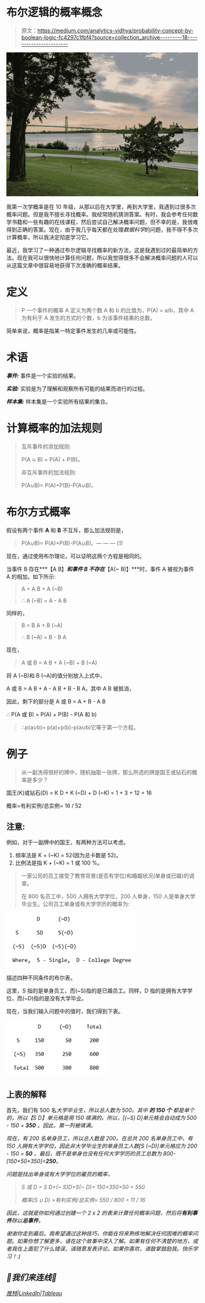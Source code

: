 # 布尔逻辑的概率概念

> 原文：<https://medium.com/analytics-vidhya/probability-concept-by-boolean-logic-fc4297c1fbf4?source=collection_archive---------18----------------------->

![](img/4e421debe49c0904ade1401b8424e9c3.png)

我第一次学概率是在 10 年级，从那以后在大学里，再到大学里，我遇到过很多次概率问题。但是我不擅长寻找概率。我经常随机猜测答案。有时，我会参考任何数学书籍和一些有趣的在线课程，然后尝试自己解决概率问题，但不幸的是，我很难得到正确的答案。现在，由于我几乎每天都在处理*数据科学*的问题，我不得不多次计算概率，所以我决定彻底学习它。

最近，我学习了一种通过布尔逻辑寻找概率的新方法，这是我遇到过的最简单的方法。现在我可以很快地计算任何问题，所以我觉得很多不会解决概率问题的人可以从这篇文章中很容易地获得下次准确的概率结果。

# 定义

> P 一个事件的概率 A 定义为两个数 A 和 b 的比值为，P(A) = a/b，其中 A 为有利于 A 发生的方式的个数，b 为该事件结果的总数。

简单来说，概率是指某一特定事件发生的几率或可能性。

# 术语

***事件:*** 事件是一个实验的结果。

***实验:*** 实验是为了理解和观察所有可能的结果而进行的过程。

***样本集:*** 样本集是一个实验所有结果的集合。

# 计算概率的加法规则

> 互斥事件的添加规则:
> 
> P(A ∪ B) = P(A) + P(B)。
> 
> 非互斥事件的加法规则:
> 
> P(A∪B)= P(A)+P(B)-P(A∪*B)。*

# 布尔方式概率

假设有两个事件 **A** 和 **B** 不互斥，那么加法规则是，

> P(A∪B)= P(A)+P(B)-P(A∪*B)。— — — (1)*

现在，通过使用布尔理论，可以证明这两个方程是相同的。

当事件 B 存在***【A B】***和事件 B 不存在***【A(~ B)】***时，事件 A 被视为事件 A 的相加，如下所示:

> A = A B + A (~B)
> 
> ∴ A (~B) = A - A B

同样的，

> B = B A + B (~A)
> 
> ∴ B (~A) = B - B A

现在，

> A 或 B = A B + A (~B) + B (~A)

将 A (~B)和 B (~A)的值分别放入上式中，

A 或 B = A B + A - A B + B - B A，其中 A B 被抵消，

因此，剩下的部分是 A 或 B = A + B - A B

∴ P(A 或 B) = P(A) + P(B) - P(A 和 b)

> ∴p(a∪b)= p(a)+p(b)-p(a∪b)它等于第一个方程。

# 例子

> 从一副洗得很好的牌中，随机抽取一张牌，那么所选的牌是国王或钻石的概率是多少？

国王(K)或钻石(D) = K D + K (~D) + D (~K) = 1 + 3 + 12 = 16

概率=有利实例/总实例= 16 / 52

## 注意:

例如，对于一副牌中的国王，有两种方法可以考虑。

1.  频率法是 K + (~K) = 52(因为总卡数是 52)。
2.  比例法是指 K + (~K) = 1 或 100 %。

> 一家公司的员工接受了教育背景(是否有学位)和婚姻状况(单身或已婚)的调查。
> 
> 在 800 名员工中，500 人拥有大学学位，200 人单身，150 人是单身大学毕业生。公司员工单身或有大学学历的概率为:

![](img/bf57d28c847666967f4b27d8a46296f2.png)

描述四种不同条件的布尔表。

这里，S 指的是单身员工，而(~S)指的是已婚员工。同样，D 指的是拥有大学学位，而(~D)指的是没有大学毕业。

现在，当我们输入问题中的值时，我们得到下表。

![](img/ad60c0903b7930a1fcb6268ef3ce8a0c.png)

## 上表的解释

首先，我们有 500 名*大学毕业生，所以总人数为 500。其中 ***的 150 个*** 都是单个的，所以【S D】单元格是用 150 填满的。所以，[(~S) D]单元格会自动成为 500 - 150 = ***350*** 。因此，第一列被填满。*

*现在，有 200 名单身员工，所以总人数是 200。在总共 200 名单身员工中，有 150 人拥有大学学位，因此非大学毕业生的单身员工人数[S (~D)]单元格应为 200 - 150 = ***50*** 。最后，既不是单身也没有任何大学学历的员工总数为 800-[150+50+350]=***250***。*

*问题是找出单身或有大学学位的雇员的概率，*

> *S 或 D = S D+(~ S)D+S(~ D)= 150+350+50 = 550*
> 
> *概率(S ∪ D) =有利实例/总实例= 550 / 800 = 11 / 16*

*因此，这就是你如何通过创建一个 2 x 2 的表来计算任何概率问题，然后将**有利事件**除以**总事件**。*

*谢谢你走到最后。我希望通过这种技巧，你能在将来熟练地解决任何困难的概率问题。如果你想了解更多，请在这个故事中深入了解。如果有任何不清楚的地方，或者我在上面犯了什么错误，请随意发表评论。如果你喜欢，请鼓掌鼓励我。快乐学习！:)*

## *💙**我们来连线**💙*

*[推特](https://twitter.com/i_mvyas)|[LinkedIn](https://www.linkedin.com/in/mvyas22/)|[Tableau](https://public.tableau.com/profile/maulik.vyas#!/)*